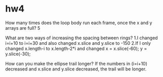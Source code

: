 # hw4
How many times does the loop body run each frame, once the x and y arrays are full?
5

What are two ways of increasing the spacing between rings?
1.I changed i=i+10 to i=i+30 and also changed x.slice and y.slice to -150
2.If I only changed 
x.length-i to x.length-2*i
and changed 
x = x.slice(-60); 
  y = y.slice(-30);

 
How can you make the ellipse trail longer?
If the numbers in (i=i+10) decreased and x.slice and y.slice decreased, the trail will be longer.

